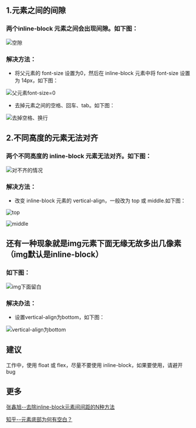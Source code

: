 ## 1.元素之间的间隙
### 两个inline-block 元素之间会出现间隙。如下图：

![空隙](http://r.photo.store.qq.com/psb?/V10XVXwu3e9w9Z/3cX*L9uFmfRp*.NV.PDaW7i9wFznJFVMzat1AwzfIq4!/r/dGoBAAAAAAAA)

### 解决方法：
- 将父元素的 font-size 设置为0，然后在 inline-block 元素中将 font-size 设置为 14px，如下图：

![父元素font-size=0](http://r.photo.store.qq.com/psb?/V10XVXwu3e9w9Z/V2sVnF6Kwt8o7amTVa2KBHbYFGJ9XOyksxd5w7LCyBQ!/r/dGkBAAAAAAAA)

- 去掉元素之间的空格、回车、tab。如下图：

![去掉空格、换行](http://r.photo.store.qq.com/psb?/V10XVXwu3e9w9Z/I.0wThy*q4KRIzXTa7GrjdnukuJB*lFKWiGYCF0uS*I!/r/dGkBAAAAAAAA)

## 2.不同高度的元素无法对齐
### 两个不同高度的 inline-block 元素无法对齐。如下图：

![对不齐的情况](http://r.photo.store.qq.com/psb?/V10XVXwu3e9w9Z/SOLPRr310kSNCStAfVN*7IzFHlwSFgBS3aZ*DPMHmqg!/r/dGkBAAAAAAAA)

### 解决方法：
- 改变 inline-block 元素的 vertical-align，一般改为 top 或 middle.如下图：

![top](http://r.photo.store.qq.com/psb?/V10XVXwu3e9w9Z/OtZmObHVVTVxiDubedFFztaBLMQR50PFroVr.BHBe4w!/r/dGgBAAAAAAAA)

![middle](http://r.photo.store.qq.com/psb?/V10XVXwu3e9w9Z/rafYRjPsa*KivYbdS2i2GcXAgjPlrNi92sB78jD7lqI!/r/dGkBAAAAAAAA)

## 还有一种现象就是img元素下面无缘无故多出几像素（img默认是inline-block）
### 如下图：

![img下面留白](http://r.photo.store.qq.com/psb?/V10XVXwu3e9w9Z/D3azQa0Z3LTuxQkOci*1oZU7dxRmf.5*M0zFKdatGVA!/r/dGoBAAAAAAAA)

### 解决办法：
- 设置vertical-align为bottom，如下图：

![vertical-align为bottom](http://r.photo.store.qq.com/psb?/V10XVXwu3e9w9Z/lOE120utDhjlzYq.seFXuuXySIWoZii8zb.Wtuu96Ic!/r/dGoBAAAAAAAA)

## 建议
工作中，使用 float 或 flex，尽量不要使用 inline-block，如果要使用，请避开bug

## 更多
[张鑫旭--去除inline-block元素间间距的N种方法](http://www.zhangxinxu.com/wordpress/2012/04/inline-block-space-remove-%E5%8E%BB%E9%99%A4%E9%97%B4%E8%B7%9D/)

[知乎--<img>元素底部为何有空白？](https://www.zhihu.com/question/21558138)
